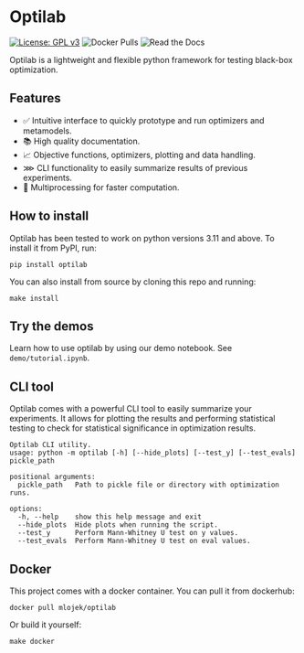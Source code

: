 # Optilab
[![License: GPL v3](https://img.shields.io/badge/License-GPLv3-blue.svg)](https://www.gnu.org/licenses/gpl-3.0)
![Docker Pulls](https://img.shields.io/docker/pulls/mlojek/optilab?logo=Docker&label=Dockerhub%20pulls)
![Read the Docs](https://img.shields.io/readthedocs/optilab)

Optilab is a lightweight and flexible python framework for testing black-box optimization.

## Features
- ✅ Intuitive interface to quickly prototype and run optimizers and metamodels.
- 📚 High quality documentation.
- 📈 Objective functions, optimizers, plotting and data handling.
- ⋙ CLI functionality to easily summarize results of previous experiments.
- 🚀 Multiprocessing for faster computation.

## How to install
Optilab has been tested to work on python versions 3.11 and above. To install it from PyPI, run:
```
pip install optilab
```
You can also install from source by cloning this repo and running:
```
make install
```

## Try the demos
Learn how to use optilab by using our demo notebook. See `demo/tutorial.ipynb`.

## CLI tool
Optilab comes with a powerful CLI tool to easily summarize your experiments. It allows for plotting the results and performing statistical testing to check for statistical significance in optimization results.
```
Optilab CLI utility.
usage: python -m optilab [-h] [--hide_plots] [--test_y] [--test_evals] pickle_path

positional arguments:
  pickle_path   Path to pickle file or directory with optimization runs.

options:
  -h, --help    show this help message and exit
  --hide_plots  Hide plots when running the script.
  --test_y      Perform Mann-Whitney U test on y values.
  --test_evals  Perform Mann-Whitney U test on eval values.
```

## Docker
This project comes with a docker container. You can pull it from dockerhub:
```
docker pull mlojek/optilab
```
Or build it yourself:
```
make docker
```